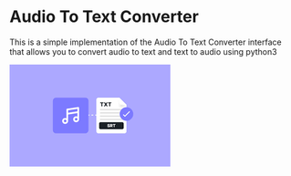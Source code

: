 # Audio To Text Converter

This is a simple implementation of the Audio To Text Converter interface that allows you to convert audio to text and text to  audio using python3 

<img src= "./Audio-to-text.png">

